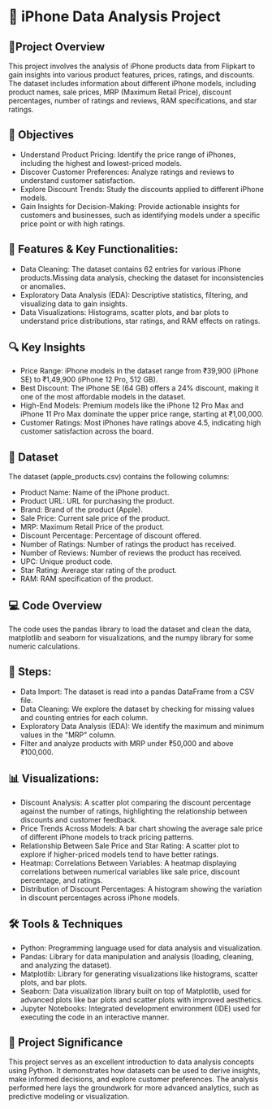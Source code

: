 # 📱 iPhone Data Analysis Project

## 📖Project Overview
This project involves the analysis of iPhone products data from Flipkart to gain insights into various product features, prices, ratings, and discounts. The dataset includes information about different iPhone models, including product names, sale prices, MRP (Maximum Retail Price), discount percentages, number of ratings and reviews, RAM specifications, and star ratings.

## 🎯 Objectives
- Understand Product Pricing: Identify the price range of iPhones, including the highest and lowest-priced models.
- Discover Customer Preferences: Analyze ratings and reviews to understand customer satisfaction.
- Explore Discount Trends: Study the discounts applied to different iPhone models.
- Gain Insights for Decision-Making: Provide actionable insights for customers and businesses, such as identifying models under a specific price point or with high ratings.

## 🔑 Features & Key Functionalities:
- Data Cleaning: The dataset contains 62 entries for various iPhone products.Missing data analysis, checking the dataset for inconsistencies or anomalies.
- Exploratory Data Analysis (EDA): Descriptive statistics, filtering, and visualizing data to gain insights.
- Data Visualizations: Histograms, scatter plots, and bar plots to understand price distributions, star ratings, and RAM effects on ratings.

## 🔍 Key Insights
- Price Range: iPhone models in the dataset range from ₹39,900 (iPhone SE) to ₹1,49,900 (iPhone 12 Pro, 512 GB).
- Best Discount: The iPhone SE (64 GB) offers a 24% discount, making it one of the most affordable models in the dataset.
- High-End Models: Premium models like the iPhone 12 Pro Max and iPhone 11 Pro Max dominate the upper price range, starting at ₹1,00,000.
- Customer Ratings: Most iPhones have ratings above 4.5, indicating high customer satisfaction across the board.

## 📂 Dataset
The dataset (apple_products.csv) contains the following columns:

- Product Name: Name of the iPhone product.
- Product URL: URL for purchasing the product.
- Brand: Brand of the product (Apple).
- Sale Price: Current sale price of the product.
- MRP: Maximum Retail Price of the product.
- Discount Percentage: Percentage of discount offered.
- Number of Ratings: Number of ratings the product has received.
- Number of Reviews: Number of reviews the product has received.
- UPC: Unique product code.
- Star Rating: Average star rating of the product.
- RAM: RAM specification of the product.

## 💻 Code Overview
The code uses the pandas library to load the dataset and clean the data, matplotlib and seaborn for visualizations, and the numpy library for some numeric calculations.

## 📝 Steps:
- Data Import: The dataset is read into a pandas DataFrame from a CSV file.
- Data Cleaning: We explore the dataset by checking for missing values and counting entries for each column.
- Exploratory Data Analysis (EDA):
We identify the maximum and minimum values in the "MRP" column.
- Filter and analyze products with MRP under ₹50,000 and above ₹100,000.

## 📊 Visualizations:
- Discount Analysis: A scatter plot comparing the discount percentage against the number of ratings, highlighting the relationship between discounts and customer feedback.
- Price Trends Across Models: A bar chart showing the average sale price of different iPhone models to track pricing patterns.
- Relationship Between Sale Price and Star Rating: A scatter plot to explore if higher-priced models tend to have better ratings.
- Heatmap: Correlations Between Variables: A heatmap displaying correlations between numerical variables like sale price, discount percentage, and ratings.
- Distribution of Discount Percentages: A histogram showing the variation in discount percentages across iPhone models.

## 🛠️ Tools & Techniques
- Python: Programming language used for data analysis and visualization.
- Pandas: Library for data manipulation and analysis (loading, cleaning, and analyzing the dataset).
- Matplotlib: Library for generating visualizations like histograms, scatter plots, and bar plots.
- Seaborn: Data visualization library built on top of Matplotlib, used for advanced plots like bar plots and scatter plots with improved aesthetics.
- Jupyter Notebooks: Integrated development environment (IDE) used for executing the code in an interactive manner.
  
## 🚀 Project Significance
This project serves as an excellent introduction to data analysis concepts using Python. It demonstrates how datasets can be used to derive insights, make informed decisions, and explore customer preferences. The analysis performed here lays the groundwork for more advanced analytics, such as predictive modeling or visualization.
